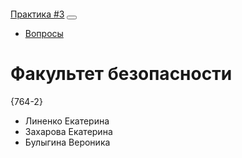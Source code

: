 




  <meta charset="utf-8">
  <meta name="viewport" content="width=device-width, initial-scale=1, shrink-to-fit=no">
  <meta name="description" content="">
  <meta name="author" content="">

  <title>#3 - HyperText Transfer Protocol Secure</title>

  <!-- Bootstrap core CSS -->
  <link href="https://maxcdn.bootstrapcdn.com/bootstrap/4.0.0/css/bootstrap.min.css" rel="stylesheet">

  <!-- Custom styles for this template -->
  <style>
    body {
      padding-top: 54px;
    }
    @media (min-width: 992px) {
      body {
        padding-top: 56px;
      }
    }
  </style>

</head>

<body>

  <!-- Navigation -->
  <nav class="navbar navbar-expand-lg navbar-dark bg-dark fixed-top">
    <div class="container">
      <a class="navbar-brand" href="#">Практика #3</a>
      <button class="navbar-toggler" type="button" data-toggle="collapse" data-target="#navbarResponsive" aria-controls="navbarResponsive" aria-expanded="false" aria-label="Toggle navigation">
          <span class="navbar-toggler-icon"></span>
        </button>
      <div class="collapse navbar-collapse" id="navbarResponsive">
        <ul class="navbar-nav ml-auto">
          <li class="nav-item">
            <a class="nav-link" href="mailto:piy@csp.tusur.ru">Вопросы</a>
          </li>
        </ul>
      </div>
    </div>
  </nav>

  <!-- Page Content -->
  <div class="container">
    <div class="row">
      <div class="col-lg-12 text-center">
        <h1 class="mt-5">Факультет безопасности</h1>
        <p class="lead">{764-2}</p>
        <ul class="list-unstyled">
          <li>Линенко Екатерина</li>
          <li>Захарова Екатерина</li>
          <li>Булыгина Вероника</li>
        </ul>
      </div>
    </div>
  </div>

  <script src="https://maxcdn.bootstrapcdn.com/bootstrap/4.0.0/js/bootstrap.bundle.min.js"></script>

</body>

</html>
